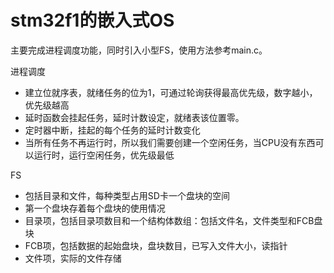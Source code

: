 # stm32f1的嵌入式OS
主要完成进程调度功能，同时引入小型FS，使用方法参考main.c。

进程调度
- 建立位就序表，就绪任务的位为1，可通过轮询获得最高优先级，数字越小，优先级越高
- 延时函数会挂起任务，延时计数设定，就绪表该位置零。
- 定时器中断，挂起的每个任务的延时计数变化
- 当所有任务不再运行时，所以我们需要创建一个空闲任务，当CPU没有东西可以运行时，运行空闲任务，优先级最低

FS
- 包括目录和文件，每种类型占用SD卡一个盘块的空间
- 第一个盘块存着每个盘块的使用情况
- 目录项，包括目录项数目和一个结构体数组：包括文件名，文件类型和FCB盘块
- FCB项，包括数据的起始盘块，盘块数目，已写入文件大小，读指针
- 文件项，实际的文件存储
